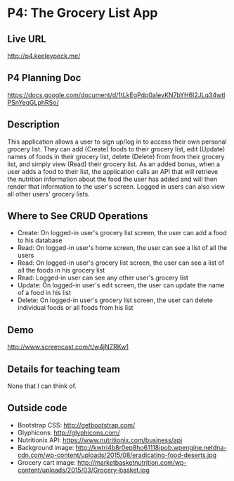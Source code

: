 # P4: The Grocery List App

## Live URL
<http://p4.keeleypeck.me/>

## P4 Planning Doc
<https://docs.google.com/document/d/1tLkEgPdp0aIevKN7bYH6I2JLq34wtIPSnYeqGLphRSo/>

## Description
This application allows a user to sign up/log in to access their own personal grocery list. They can add (Create) foods to their grocery list, edit (Update) names of foods in their grocery list, delete (Delete) from from their grocery list, and simply view (Read) their grocery list. As an added bonus, when a user adds a food to their list, the application calls an API that will retrieve the nutrition information about the food the user has added and will then render that information to the user's screen. Logged in users can also view all other users' grocery lists.

## Where to See CRUD Operations
* Create: On logged-in user's grocery list screen, the user can add a food to his database
* Read: On logged-in user's home screen, the user can see a list of all the users
* Read: On logged-in user's grocery list screen, the user can see a list of all the foods in his grocery list
* Read: Logged-in user can see any other user's grocery list
* Update: On logged-in user's edit screen, the user can update the name of a food in his list
* Delete: On logged-in user's grocery list screen, the user can delete individual foods or all foods from his list

## Demo
<http://www.screencast.com/t/w4jNZRKw1>

## Details for teaching team
None that I can think of.

## Outside code
* Bootstrap CSS: http://getbootstrap.com/
* Glyphicons: http://glyphicons.com/
* Nutritionix API: https://www.nutritionix.com/business/api
* Background image: http://kwtri4b8r0ep8ho61118ipob.wpengine.netdna-cdn.com/wp-content/uploads/2015/08/eradicating-food-deserts.jpg
* Grocery cart image: http://marketbasketnutrition.com/wp-content/uploads/2015/03/Grocery-basket.jpg